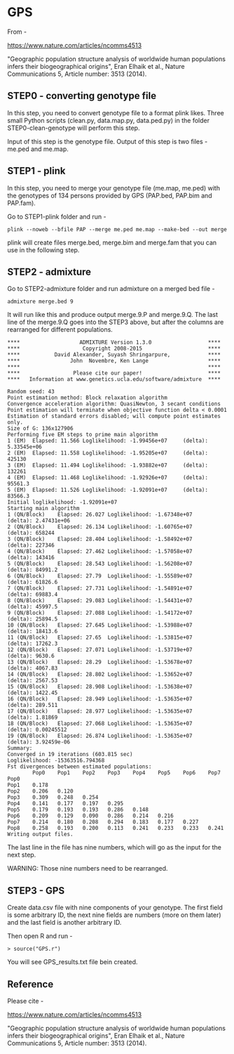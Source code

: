 # GPS 

From - 

https://www.nature.com/articles/ncomms4513

"Geographic population structure analysis of worldwide human populations infers their
biogeographical origins", Eran Elhaik et al., Nature Communications 5, Article number: 3513 (2014).


## STEP0 - converting genotype file

In this step, you need to convert genotype file to a format plink likes. Three small
Python scripts (clean.py, data.map.py, data.ped.py) in the folder STEP0-clean-genotype 
will perform this step.

Input of this step is the genotype file.
Output of this step is two files - me.ped and me.map.


## STEP1 - plink

In this step, you need to merge your genotype file (me.map, me.ped)  with the genotypes 
of 134 persons provided by GPS (PAP.bed, PAP.bim and PAP.fam). 

Go to STEP1-plink folder and run - 

~~~~
plink --noweb --bfile PAP --merge me.ped me.map --make-bed --out merge
~~~~

plink will create files merge.bed, merge.bim and merge.fam that you can use
in the following step.



## STEP2  - admixture

Go to STEP2-admixture folder and run admixture on a merged bed file -

~~~~~~
admixture merge.bed 9
~~~~~~

It will run like this and produce output merge.9.P and merge.9.Q.  The 
last line of the merge.9.Q goes into the STEP3 above, but after the columns
are rearranged for different populations.


~~~~~~
****                   ADMIXTURE Version 1.3.0                  ****
****                    Copyright 2008-2015                     ****
****           David Alexander, Suyash Shringarpure,            ****
****                John  Novembre, Ken Lange                   ****
****                                                            ****
****                 Please cite our paper!                     ****
****   Information at www.genetics.ucla.edu/software/admixture  ****

Random seed: 43
Point estimation method: Block relaxation algorithm
Convergence acceleration algorithm: QuasiNewton, 3 secant conditions
Point estimation will terminate when objective function delta < 0.0001
Estimation of standard errors disabled; will compute point estimates only.
Size of G: 136x127906
Performing five EM steps to prime main algorithm
1 (EM)  Elapsed: 11.566 Loglikelihood: -1.99456e+07     (delta): 5.33545e+06
2 (EM)  Elapsed: 11.558 Loglikelihood: -1.95205e+07     (delta): 425130
3 (EM)  Elapsed: 11.494 Loglikelihood: -1.93882e+07     (delta): 132261
4 (EM)  Elapsed: 11.468 Loglikelihood: -1.92926e+07     (delta): 95561.3
5 (EM)  Elapsed: 11.526 Loglikelihood: -1.92091e+07     (delta): 83566.3
Initial loglikelihood: -1.92091e+07
Starting main algorithm
1 (QN/Block)    Elapsed: 26.027 Loglikelihood: -1.67348e+07     (delta): 2.47431e+06
2 (QN/Block)    Elapsed: 26.134 Loglikelihood: -1.60765e+07     (delta): 658244
3 (QN/Block)    Elapsed: 28.404 Loglikelihood: -1.58492e+07     (delta): 227346
4 (QN/Block)    Elapsed: 27.462 Loglikelihood: -1.57058e+07     (delta): 143416
5 (QN/Block)    Elapsed: 28.543 Loglikelihood: -1.56208e+07     (delta): 84991.2
6 (QN/Block)    Elapsed: 27.79  Loglikelihood: -1.55589e+07     (delta): 61826.6
7 (QN/Block)    Elapsed: 27.731 Loglikelihood: -1.54891e+07     (delta): 69883.4
8 (QN/Block)    Elapsed: 29.083 Loglikelihood: -1.54431e+07     (delta): 45997.5
9 (QN/Block)    Elapsed: 27.088 Loglikelihood: -1.54172e+07     (delta): 25894.5
10 (QN/Block)   Elapsed: 27.645 Loglikelihood: -1.53988e+07     (delta): 18413.6
11 (QN/Block)   Elapsed: 27.65  Loglikelihood: -1.53815e+07     (delta): 17262.3
12 (QN/Block)   Elapsed: 27.071 Loglikelihood: -1.53719e+07     (delta): 9630.6
13 (QN/Block)   Elapsed: 28.29  Loglikelihood: -1.53678e+07     (delta): 4067.83
14 (QN/Block)   Elapsed: 28.802 Loglikelihood: -1.53652e+07     (delta): 2567.53
15 (QN/Block)   Elapsed: 28.908 Loglikelihood: -1.53638e+07     (delta): 1422.45
16 (QN/Block)   Elapsed: 28.949 Loglikelihood: -1.53635e+07     (delta): 289.511
17 (QN/Block)   Elapsed: 28.977 Loglikelihood: -1.53635e+07     (delta): 1.81869
18 (QN/Block)   Elapsed: 27.068 Loglikelihood: -1.53635e+07     (delta): 0.00245512
19 (QN/Block)   Elapsed: 26.874 Loglikelihood: -1.53635e+07     (delta): 3.92459e-06
Summary:
Converged in 19 iterations (603.815 sec)
Loglikelihood: -15363516.794368
Fst divergences between estimated populations:
        Pop0    Pop1    Pop2    Pop3    Pop4    Pop5    Pop6    Pop7
Pop0
Pop1    0.178
Pop2    0.206   0.120
Pop3    0.309   0.248   0.254
Pop4    0.141   0.177   0.197   0.295
Pop5    0.179   0.193   0.193   0.286   0.148
Pop6    0.209   0.129   0.090   0.286   0.214   0.216
Pop7    0.214   0.180   0.208   0.294   0.183   0.177   0.227
Pop8    0.258   0.193   0.200   0.113   0.241   0.233   0.233   0.241
Writing output files.
~~~~~~

The last line in the file has nine numbers, which will go as the input for the
next step. 

WARNING: Those nine numbers need to be rearranged. 


## STEP3 - GPS

Create data.csv file with nine components of your genotype. The first field is some
arbitrary ID, the next nine fields are numbers (more on them later) and the last field is another
arbitrary ID.

Then open R and run -

~~~~
> source("GPS.r")
~~~~

You will see GPS_results.txt file bein created.




## Reference

Please cite -

https://www.nature.com/articles/ncomms4513

"Geographic population structure analysis of worldwide human populations infers their
biogeographical origins", Eran Elhaik et al., Nature Communications 5, Article number: 3513 (2014).


